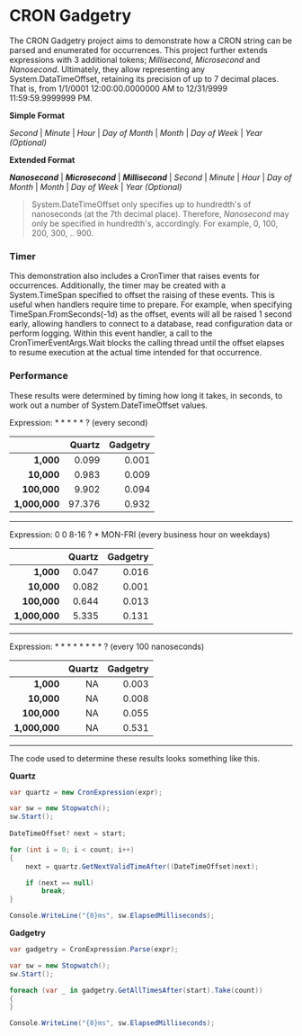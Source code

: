 # CRON Gadgetry
The CRON Gadgetry project aims to demonstrate how a CRON string can be parsed and enumerated for occurrences. This project further extends expressions with 3 additional tokens; _Millisecond_, _Microsecond_ and _Nanosecond_. Ultimately, they allow representing any System.DataTimeOffset, retaining its precision of up to 7 decimal places. That is, from 1/1/0001 12:00:00.0000000 AM to 12/31/9999 11:59:59.9999999 PM.

**Simple Format**

*Second* | *Minute* | *Hour* | *Day of Month* | *Month* | *Day of Week* | *Year (Optional)*

**Extended Format**

**_Nanosecond_** | **_Microsecond_** | **_Millisecond_** | *Second* | *Minute* | *Hour* | *Day of Month* | *Month* | *Day of Week* | *Year (Optional)*

> System.DateTimeOffset only specifies up to hundredth's of nanoseconds (at the 7th decimal place). Therefore, _Nanosecond_ may only be specified in hundredth's, accordingly. For example, 0, 100, 200, 300, .. 900.

### Timer

This demonstration also includes a CronTimer that raises events for occurrences. Additionally, the timer may be created with a System.TimeSpan specified to offset the raising of these events. This is useful when handlers require time to prepare. For example, when specifying TimeSpan.FromSeconds(-1d) as the offset, events will all be raised 1 second early, allowing handlers to connect to a database, read configuration data or perform logging. Within this event handler, a call to the CronTimerEventArgs.Wait blocks the calling thread until the offset elapses to resume execution at the actual time intended for that occurrence.

### Performance
These results were determined by timing how long it takes, in seconds, to work out a number of System.DateTimeOffset values.  

Expression: * * * * * ? (every second)

|               | Quartz  | Gadgetry |
| -------------:| -------:| --------:|
|     **1,000** |   0.099 |    0.001 |
|    **10,000** |   0.983 |    0.009 |
|   **100,000** |   9.902 |    0.094 |
| **1,000,000** |  97.376 |    0.932 |

---
Expression: 0 0 8-16 ? * MON-FRI (every business hour on weekdays)

|               | Quartz  | Gadgetry |
| -------------:| -------:| --------:|
|     **1,000** |   0.047 |    0.016 |
|    **10,000** |   0.082 |    0.001 |
|   **100,000** |   0.644 |    0.013 |
| **1,000,000** |   5.335 |    0.131 |

---
Expression: * * * * * * * * ? (every 100 nanoseconds)

|               | Quartz  | Gadgetry |
| -------------:| -------:| --------:|
|     **1,000** |      NA |    0.003 |
|    **10,000** |      NA |    0.008 |
|   **100,000** |      NA |    0.055 |
| **1,000,000** |      NA |    0.531 |

---
The code used to determine these results looks something like this.

**Quartz**
```C#
var quartz = new CronExpression(expr);

var sw = new Stopwatch();
sw.Start();
            
DateTimeOffset? next = start;

for (int i = 0; i < count; i++)
{
    next = quartz.GetNextValidTimeAfter((DateTimeOffset)next);

    if (next == null)
        break;
}

Console.WriteLine("{0}ms", sw.ElapsedMilliseconds);
```

**Gadgetry**
```C#
var gadgetry = CronExpression.Parse(expr);

var sw = new Stopwatch();
sw.Start();

foreach (var _ in gadgetry.GetAllTimesAfter(start).Take(count))
{
}

Console.WriteLine("{0}ms", sw.ElapsedMilliseconds);
```
